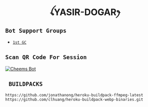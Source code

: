 

<h1 align="center">ꪶYASIR-DOGARꫂ<br></h1>










## ```Bot Support Groups```

- [`1st GC`](https://chat.whatsapp.com/HYj9wu5Jrv6CROxyeQbHoS)







## `Scan QR Code For Session`
[![Cheems Bot](https://repl.it/badge/github/quiec/whatsasena)](https://replit.com/@DGXeon/Cheems-Bot-Multi-Device-Qr-Code-Generator?output%20only=1&lite=1#index.js)





## ` BUILDPACKS`

```
https://github.com/jonathanong/heroku-buildpack-ffmpeg-latest
https://github.com/clhuang/heroku-buildpack-webp-binaries.git
```


